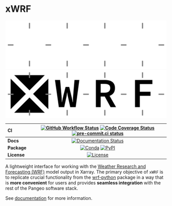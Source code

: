 # xWRF

![Logo](docs/source/_static/xwrf_logo_bg_dark.svg#gh-dark-mode-only)![Logo](docs/source/_static/xwrf_logo_bg_light.svg#gh-light-mode-only)

| CI          | [![GitHub Workflow Status][github-ci-badge]][github-ci-link] [![Code Coverage Status][codecov-badge]][codecov-link] [![pre-commit.ci status][pre-commit.ci-badge]][pre-commit.ci-link] |
| :---------- | :------------------------------------------------------------------------------------------------------------------------------------------------------------------------------------: |
| **Docs**    |                                                                     [![Documentation Status][rtd-badge]][rtd-link]                                                                     |
| **Package** |                                                          [![Conda][conda-badge]][conda-link] [![PyPI][pypi-badge]][pypi-link]                                                          |
| **License** |                                                                         [![License][license-badge]][repo-link]                                                                         |

A lightweight interface for working with the [Weather Research and Forecasting (WRF)](https://www2.mmm.ucar.edu/wrf/users/) model output in Xarray. The primary objective of `xWRF` is to replicate crucial functionality from the [wrf-python](https://github.com/NCAR/wrf-python) package in a way that is **more convenient** for users and provides **seamless integration** with the rest of the Pangeo software stack.

See [documentation](https://xwrf.readthedocs.io/) for more information.

[github-ci-badge]: https://img.shields.io/github/workflow/status/xarray-contrib/xwrf/CI?label=CI&logo=github
[github-ci-link]: https://github.com/xarray-contrib/xwrf/actions?query=workflow%3ACI
[codecov-badge]: https://img.shields.io/codecov/c/github/xarray-contrib/xwrf.svg?logo=codecov
[codecov-link]: https://codecov.io/gh/xarray-contrib/xwrf
[rtd-badge]: https://img.shields.io/readthedocs/xwrf/latest.svg
[rtd-link]: https://xwrf.readthedocs.io/en/latest/?badge=latest
[pypi-badge]: https://img.shields.io/pypi/v/xwrf?logo=pypi
[pypi-link]: https://pypi.org/project/xwrf
[conda-badge]: https://img.shields.io/conda/vn/conda-forge/xwrf?logo=anaconda
[conda-link]: https://anaconda.org/conda-forge/xwrf
[license-badge]: https://img.shields.io/github/license/xarray-contrib/xwrf
[repo-link]: https://github.com/xarray-contrib/xwrf
[pre-commit.ci-badge]: https://results.pre-commit.ci/badge/github/xarray-contrib/xwrf/main.svg
[pre-commit.ci-link]: https://results.pre-commit.ci/latest/github/xarray-contrib/xwrf/main
